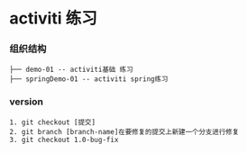 # activiti 练习
### 组织结构
```
├── demo-01 -- activiti基础 练习
├── springDemo-01 -- activiti spring练习
```

### version 
```
1. git checkout [提交] 
2. git branch [branch-name]在要修复的提交上新建一个分支进行修复
3. git checkout 1.0-bug-fix
```